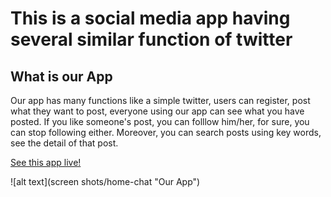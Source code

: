 # This is a social media app having several similar function of twitter 
## What is our App
Our app has many functions like a simple twitter, users can register, post what they want to post, everyone using our app can see what you have posted. If you like someone's post, you can folllow him/her, for sure, you can stop following either. Moreover, you can search posts using key words, see the detail of that post.

[See this app live!](https://social-media-app-cs5200.herokuapp.com/)

![alt text](screen shots/home-chat "Our App")
